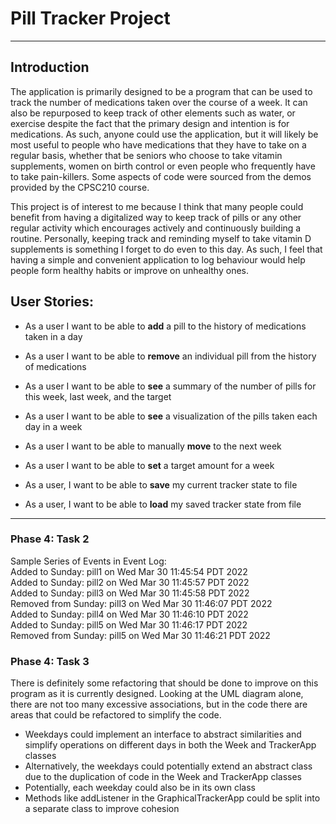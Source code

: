 # Pill Tracker Project

---

## Introduction

The application is primarily designed to be a program that can be used to 
track the number of medications taken over the course of a week. 
It can also be repurposed to keep track of other elements such as
water, or exercise despite the fact that the primary design and intention is for
medications. As such, anyone could use the application, but it will likely be most useful
to people who have medications that they have to take on a regular basis, whether that
be seniors who choose to take vitamin supplements, women on birth control or even 
people who frequently have to take pain-killers. Some aspects of code were sourced from the 
demos provided by the CPSC210 course.


This project is of interest to me because I think that many people could
benefit from having a digitalized way to keep track of pills or any other regular activity which 
encourages actively and continuously building a routine. Personally, keeping 
track and reminding myself to take vitamin D supplements is something I forget to do
even to this day. As such, I feel that having a simple and convenient application
to log behaviour would help people form healthy habits or improve on unhealthy ones.

## User Stories:
- As a user I want to be able to **add** a pill to the history of medications taken in a day
- As a user I want to be able to **remove** an individual pill from the history of medications
- As a user I want to be able to **see** a summary of the number of pills for this week, last week, and the target
- As a user I want to be able to **see** a visualization of the pills taken each day in a week
- As a user I want to be able to manually **move** to the next week
- As a user I want to be able to **set** a target amount for a week

- As a user, I want to be able to **save** my current tracker state to file
- As a user, I want to be able to **load** my saved tracker state from file 

---
### Phase 4: Task 2
Sample Series of Events in Event Log:  
Added to Sunday: pill1 on Wed Mar 30 11:45:54 PDT 2022  
Added to Sunday: pill2 on Wed Mar 30 11:45:57 PDT 2022  
Added to Sunday: pill3 on Wed Mar 30 11:45:58 PDT 2022  
Removed from Sunday: pill3 on Wed Mar 30 11:46:07 PDT 2022  
Added to Sunday: pill4 on Wed Mar 30 11:46:10 PDT 2022  
Added to Sunday: pill5 on Wed Mar 30 11:46:17 PDT 2022  
Removed from Sunday: pill5 on Wed Mar 30 11:46:21 PDT 2022  

### Phase 4: Task 3
There is definitely some refactoring that should be done to improve on this
program as it is currently designed. Looking at the UML diagram alone, there are not too
many excessive associations, but in the code there are areas that could be refactored to simplify the code.
- Weekdays could implement an interface to abstract similarities and simplify operations on different days in both the Week and TrackerApp classes
- Alternatively, the weekdays could potentially extend an abstract class due to the duplication of code in the Week and TrackerApp classes
- Potentially, each weekday could also be in its own class
- Methods like addListener in the GraphicalTrackerApp could be split into a separate class to improve cohesion


